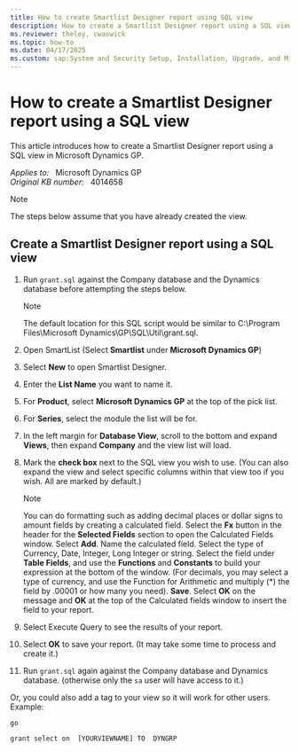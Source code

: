 ```yaml
---
title: How to create Smartlist Designer report using SQL view
description: How to create a Smartlist Designer report using a SQL view.
ms.reviewer: theley, cwaswick
ms.topic: how-to
ms.date: 04/17/2025
ms.custom: sap:System and Security Setup, Installation, Upgrade, and Migrations
---
```

# How to create a Smartlist Designer report using a SQL view

This article introduces how to create a Smartlist Designer report using a SQL view in Microsoft Dynamics GP.

_Applies to:_ &nbsp; Microsoft Dynamics GP  
_Original KB number:_ &nbsp; 4014658

> [!NOTE]
> The steps below assume that you have already created the view.

## Create a Smartlist Designer report using a SQL view

1. Run `grant.sql` against the Company database and the Dynamics database before attempting the steps below.

    > [!NOTE]
    > The default location for this SQL script would be similar to C:\Program Files\Microsoft Dynamics\GP\SQL\Util\grant.sql.  

2. Open SmartList (Select **Smartlist** under **Microsoft Dynamics GP**)
3. Select **New** to open Smartlist Designer.
4. Enter the **List Name** you want to name it.
5. For **Product**, select **Microsoft Dynamics GP** at the top of the pick list.
6. For **Series**, select the module the list will be for.
7. In the left margin for **Database View**, scroll to the bottom and expand **Views**, then expand **Company** and the view list will load.
8. Mark the **check box** next to the SQL view you wish to use. (You can also expand the view and select specific columns within that view too if you wish. All are marked by default.)

    > [!NOTE]
    > You can do formatting such as adding decimal places or dollar signs to amount fields by creating a calculated field. Select the **Fx** button in the header for the **Selected Fields** section to open the Calculated Fields window. Select **Add**. Name the calculated field. Select the type of Currency, Date, Integer, Long Integer or string. Select the field under **Table Fields**, and use the **Functions** and **Constants** to build your expression at the bottom of the window. (For decimals, you may select a type of currency, and use the Function for Arithmetic and multiply (*) the field by .00001 or how many you need). **Save**. Select **OK** on the message and **OK** at the top of the Calculated fields window to insert the field to your report.

9. Select Execute Query to see the results of your report.
10. Select **OK** to save your report. (It may take some time to process and create it.)
11. Run `grant.sql` again against the Company database and Dynamics database. (otherwise only the `sa` user will have access to it.)

Or, you could also add a tag to your view so it will work for other users. Example:

```console
go

grant select on  [YOURVIEWNAME] TO  DYNGRP
```
